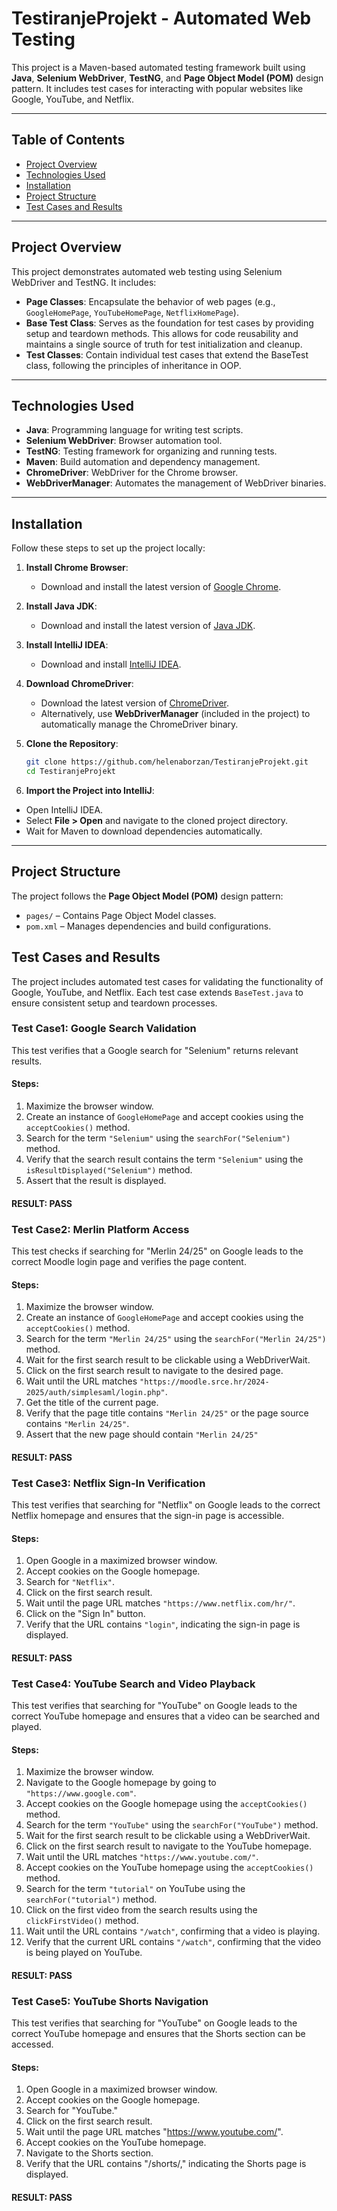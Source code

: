 # TestiranjeProjekt - Automated Web Testing

This project is a Maven-based automated testing framework built using **Java**, **Selenium WebDriver**, **TestNG**, and **Page Object Model (POM)** design pattern. It includes test cases for interacting with popular websites like Google, YouTube, and Netflix.

---

## Table of Contents
- [Project Overview](#project-overview)
- [Technologies Used](#technologies-used)
- [Installation](#installation)
- [Project Structure](#project-structure)
- [Test Cases and Results](#test-cases)

---

## Project Overview

This project demonstrates automated web testing using Selenium WebDriver and TestNG. It includes:
- **Page Classes**: Encapsulate the behavior of web pages (e.g., `GoogleHomePage`, `YouTubeHomePage`, `NetflixHomePage`).
- **Base Test Class**: Serves as the foundation for test cases by providing setup and teardown methods. This allows for code reusability and maintains a single source of truth for test initialization and cleanup.
- **Test Classes**: Contain individual test cases that extend the BaseTest class, following the principles of inheritance in OOP.

---

## Technologies Used

- **Java**: Programming language for writing test scripts.
- **Selenium WebDriver**: Browser automation tool.
- **TestNG**: Testing framework for organizing and running tests.
- **Maven**: Build automation and dependency management.
- **ChromeDriver**: WebDriver for the Chrome browser.
- **WebDriverManager**: Automates the management of WebDriver binaries.

---

## Installation

Follow these steps to set up the project locally:

1. **Install Chrome Browser**:
   - Download and install the latest version of [Google Chrome](https://www.google.com/chrome/).

2. **Install Java JDK**:
   - Download and install the latest version of [Java JDK](https://www.oracle.com/java/technologies/javase-downloads.html).

3. **Install IntelliJ IDEA**:
   - Download and install [IntelliJ IDEA](https://www.jetbrains.com/idea/).

4. **Download ChromeDriver**:
   - Download the latest version of [ChromeDriver](https://sites.google.com/chromium.org/driver/).
   - Alternatively, use **WebDriverManager** (included in the project) to automatically manage the ChromeDriver binary.

5. **Clone the Repository**:
   ```bash
   git clone https://github.com/helenaborzan/TestiranjeProjekt.git
   cd TestiranjeProjekt

6. **Import the Project into IntelliJ**:
- Open IntelliJ IDEA.
- Select **File > Open** and navigate to the cloned project directory.
- Wait for Maven to download dependencies automatically.

---
## Project Structure

The project follows the **Page Object Model (POM)** design pattern:

- `pages/` – Contains Page Object Model classes.
- `pom.xml` – Manages dependencies and build configurations.

## Test Cases and Results

The project includes automated test cases for validating the functionality of Google, YouTube, and Netflix. Each test case extends `BaseTest.java` to ensure consistent setup and teardown processes.

### Test Case1: Google Search Validation

This test verifies that a Google search for "Selenium" returns relevant results.

#### Steps:

1. Maximize the browser window.  
2. Create an instance of `GoogleHomePage` and accept cookies using the `acceptCookies()` method.  
3. Search for the term `"Selenium"` using the `searchFor("Selenium")` method.  
4. Verify that the search result contains the term `"Selenium"` using the `isResultDisplayed("Selenium")` method.  
5. Assert that the result is displayed.

#### RESULT: PASS

### Test Case2: Merlin Platform Access

This test checks if searching for "Merlin 24/25" on Google leads to the correct Moodle login page and verifies the page content.

#### Steps:

1. Maximize the browser window.  
2. Create an instance of `GoogleHomePage` and accept cookies using the `acceptCookies()` method.  
3. Search for the term `"Merlin 24/25"` using the `searchFor("Merlin 24/25")` method.  
4. Wait for the first search result to be clickable using a WebDriverWait.  
5. Click on the first search result to navigate to the desired page.  
6. Wait until the URL matches `"https://moodle.srce.hr/2024-2025/auth/simplesaml/login.php"`.  
7. Get the title of the current page.  
8. Verify that the page title contains `"Merlin 24/25"` or the page source contains `"Merlin 24/25"`.  
9. Assert that the new page should contain `"Merlin 24/25"`

#### RESULT: PASS

### Test Case3: Netflix Sign-In Verification

This test verifies that searching for "Netflix" on Google leads to the correct Netflix homepage and ensures that the sign-in page is accessible.

#### Steps:
1. Open Google in a maximized browser window.  
2. Accept cookies on the Google homepage.  
3. Search for `"Netflix"`.  
4. Click on the first search result.  
5. Wait until the page URL matches `"https://www.netflix.com/hr/"`.  
6. Click on the "Sign In" button.  
7. Verify that the URL contains `"login"`, indicating the sign-in page is displayed.  

#### RESULT: PASS

### Test Case4: YouTube Search and Video Playback

This test verifies that searching for "YouTube" on Google leads to the correct YouTube homepage and ensures that a video can be searched and played.

#### Steps:

1. Maximize the browser window.  
2. Navigate to the Google homepage by going to `"https://www.google.com"`.  
3. Accept cookies on the Google homepage using the `acceptCookies()` method.  
4. Search for the term `"YouTube"` using the `searchFor("YouTube")` method.  
5. Wait for the first search result to be clickable using a WebDriverWait.  
6. Click on the first search result to navigate to the YouTube homepage.  
7. Wait until the URL matches `"https://www.youtube.com/"`.  
8. Accept cookies on the YouTube homepage using the `acceptCookies()` method.  
9. Search for the term `"tutorial"` on YouTube using the `searchFor("tutorial")` method.  
10. Click on the first video from the search results using the `clickFirstVideo()` method.  
11. Wait until the URL contains `"/watch"`, confirming that a video is playing.  
12. Verify that the current URL contains `"/watch"`, confirming that the video is being played on YouTube.

#### RESULT: PASS

### Test Case5: YouTube Shorts Navigation

This test verifies that searching for "YouTube" on Google leads to the correct YouTube homepage and ensures that the Shorts section can be accessed.

#### Steps:
1. Open Google in a maximized browser window.
2. Accept cookies on the Google homepage.
3. Search for "YouTube."
4. Click on the first search result.
5. Wait until the page URL matches "https://www.youtube.com/".
6. Accept cookies on the YouTube homepage.
7. Navigate to the Shorts section.
8. Verify that the URL contains "/shorts/," indicating the Shorts page is displayed.

#### RESULT: PASS
